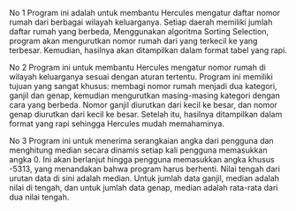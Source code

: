 No 1
Program ini adalah untuk membantu Hercules mengatur daftar nomor rumah dari berbagai wilayah keluarganya. Setiap daerah memiliki jumlah daftar rumah yang berbeda,
Menggunakan algoritma Sorting Selection, program akan mengurutkan nomor rumah dari yang terkecil ke yang terbesar. 
Kemudian, hasilnya akan ditampilkan dalam format tabel yang rapi. 


No 2
Program ini untuk membantu Hercules mengatur nomor rumah di wilayah keluarganya sesuai dengan aturan tertentu. Program ini memiliki tujuan yang sangat khusus: 
membagi nomor rumah menjadi dua kategori, ganjil dan genap, kemudian mengurutkan masing-masing kategori dengan cara yang berbeda. Nomor ganjil diurutkan dari kecil ke besar, dan nomor genap 
diurutkan dari kecil ke besar. Setelah itu, hasilnya ditampilkan dalam format yang rapi sehingga Hercules mudah memahaminya.


No 3
Program ini untuk menerima serangkaian angka dari pengguna dan menghitung median secara dinamis setiap kali pengguna memasukkan angka 0. 
Ini akan berlanjut hingga pengguna memasukkan angka khusus -5313, yang menandakan bahwa program harus berhenti. 
Nilai tengah dari urutan data di sini adalah median. Untuk jumlah data ganjil, median adalah nilai di tengah, dan untuk jumlah data genap, median adalah rata-rata dari dua nilai tengah.
